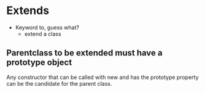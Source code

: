 # Extends
- Keyword to, guess what?
    - extend a class

## Parentclass to be extended must have a prototype object
Any constructor that can be called with new and has the prototype property can be the candidate for the parent class.  

> 